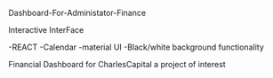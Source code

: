 Dashboard-For-Administator-Finance

Interactive InterFace




-REACT
-Calendar
-material UI
-Black/white background functionality


Financial Dashboard for CharlesCapital a project of interest


